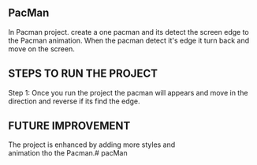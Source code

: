## PacMan

In Pacman project. create a one pacman and its detect the screen edge to the Pacman animation. When the pacman detect it's edge it turn back and move on the screen.

## STEPS TO RUN THE PROJECT

Step 1: Once you run the project the pacman will appears and move in the direction and reverse if its find the edge.

## FUTURE IMPROVEMENT

The  project is enhanced by adding more styles and animation tho the Pacman.# pacMan
